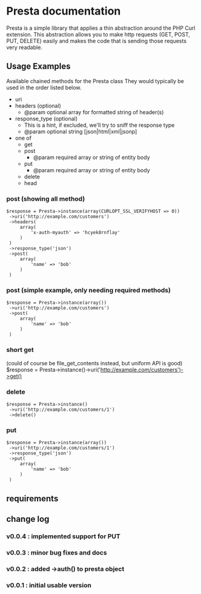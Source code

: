 # Presta documentation

Presta is a simple library that applies a thin abstraction around the PHP Curl extension.  This abstraction allows you to make http requests (GET, POST, PUT, DELETE) easily and makes the code that is sending those requests very readable.

## Usage Examples

Available chained methods for the Presta class
They would typically be used in the order listed below.

* uri
* headers (optional)
    * @param optional array for formatted string of header(s)
* response_type (optional)
    * This is a hint, if excluded, we'll try to sniff the response type
    * @param optional string [json|html|xml|jsonp]
* one of
    * get
    * post
        * @param required array or string of entity body
    * put
        * @param required array or string of entity body
    * delete
    * head

### post (showing all method)

    $response = Presta->instance(array(CURLOPT_SSL_VERIFYHOST => 0))
     ->uri('http://example.com/customers')
     ->headers(
         array(
             'x-auth-myauth' => 'hcyek8rnflay'
         )
     )
     ->response_type('json')
     ->post(
         array(
             'name' => 'bob'
         )
     )

### post (simple example, only needing required methods)

    $response = Presta->instance(array())
     ->uri('http://example.com/customers')
     ->post(
         array(
             'name' => 'bob'
         )
     )

### short get 

(could of course be file_get_contents instead, but uniform API is good)
    $response = Presta->instance()->uri('http://example.com/customers')->get()

### delete

    $response = Presta->instance()
     ->uri('http://example.com/customers/1')
     ->delete()

### put

    $response = Presta->instance(array())
     ->uri('http://example.com/customers/1')
     ->response_type('json')
     ->put(
         array(
             'name' => 'bob'
         )
     )

## requirements


## change log

### v0.0.4 : implemented support for PUT
### v0.0.3 : minor bug fixes and docs
### v0.0.2 : added ->auth() to presta object
### v0.0.1 : initial usable version
